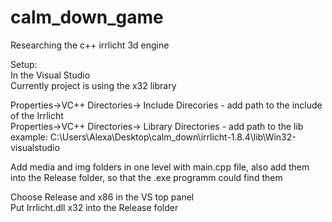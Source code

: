 # calm_down_game
Researching the c++ irrlicht 3d engine  

Setup:  
In the Visual Studio  
Currently project is using the x32 library  

Properties->VC++ Directories-> Include Direcories - add path to the include of the Irrlicht  
Properties->VC++ Directories-> Library Directories - add path to the lib  
example: C:\Users\Alexa\Desktop\calm_down\irrlicht-1.8.4\lib\Win32-visualstudio  

Add media and img folders in one level with main.cpp file, also add them into the Release folder, so that the .exe programm could find them

Choose Release and x86 in the VS top panel  
Put Irrlicht.dll x32 into the Release folder  
